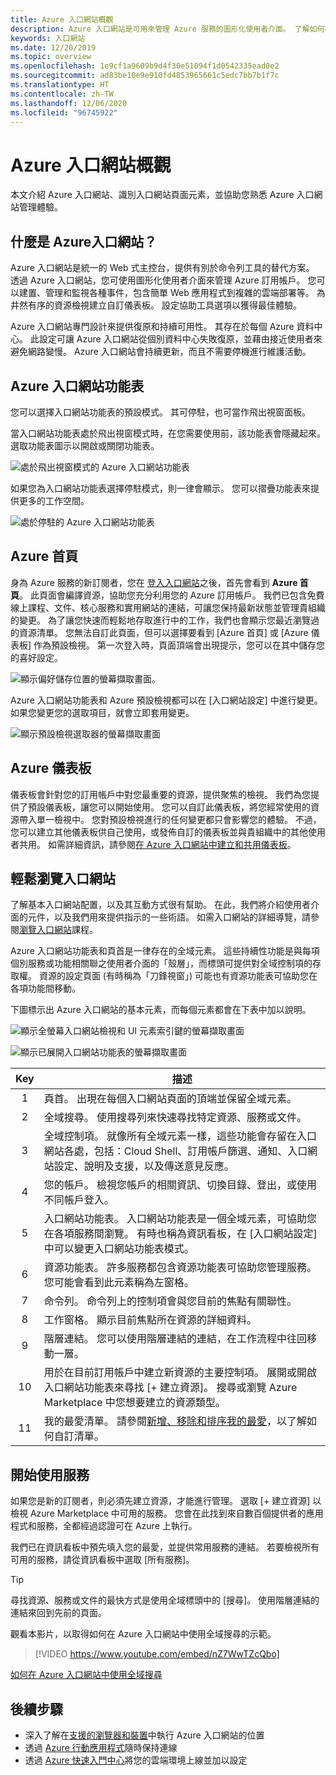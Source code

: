 ```yaml
---
title: Azure 入口網站概觀
description: Azure 入口網站是可用來管理 Azure 服務的圖形化使用者介面。 了解如何在 Azure 入口網站中瀏覽及尋找資源。
keywords: 入口網站
ms.date: 12/20/2019
ms.topic: overview
ms.openlocfilehash: 1e9cf1a9609b9d4f30e51094f1d0542335ead0e2
ms.sourcegitcommit: ad83be10e9e910fd4853965661c5edc7bb7b1f7c
ms.translationtype: HT
ms.contentlocale: zh-TW
ms.lasthandoff: 12/06/2020
ms.locfileid: "96745922"
---
```

# <a name="azure-portal-overview"></a>Azure 入口網站概觀

本文介紹 Azure 入口網站、識別入口網站頁面元素，並協助您熟悉 Azure 入口網站管理體驗。

## <a name="what-is-the-azure-portal"></a>什麼是 Azure入口網站？

Azure 入口網站是統一的 Web 式主控台，提供有別於命令列工具的替代方案。 透過 Azure 入口網站，您可使用圖形化使用者介面來管理 Azure 訂用帳戶。 您可以建置、管理和監視各種事件，包含簡單 Web 應用程式到複雜的雲端部署等。 為井然有序的資源檢視建立自訂儀表板。 設定協助工具選項以獲得最佳體驗。

Azure 入口網站專門設計來提供復原和持續可用性。 其存在於每個 Azure 資料中心。 此設定可讓 Azure 入口網站從個別資料中心失敗復原，並藉由接近使用者來避免網路變慢。 Azure 入口網站會持續更新，而且不需要停機進行維護活動。

## <a name="azure-portal-menu"></a>Azure 入口網站功能表

您可以選擇入口網站功能表的預設模式。 其可停駐，也可當作飛出視窗面板。

當入口網站功能表處於飛出視窗模式時，在您需要使用前，該功能表會隱藏起來。 選取功能表圖示以開啟或關閉功能表。

![處於飛出視窗模式的 Azure 入口網站功能表](./media/azure-portal-overview/azure-portal-overview-portal-menu-flyout.png)

如果您為入口網站功能表選擇停駐模式，則一律會顯示。 您可以摺疊功能表來提供更多的工作空間。

![處於停駐的 Azure 入口網站功能表](./media/azure-portal-overview/azure-portal-overview-portal-menu-expandcollapse.png)

## <a name="azure-home"></a>Azure 首頁

身為 Azure 服務的新訂閱者，您在 [登入入口網站](https://portal.azure.com)之後，首先會看到 **Azure 首頁**。 此頁面會編譯資源，協助您充分利用您的 Azure 訂用帳戶。 我們已包含免費線上課程、文件、核心服務和實用網站的連結，可讓您保持最新狀態並管理貴組織的變更。 為了讓您快速而輕鬆地存取進行中的工作，我們也會顯示您最近瀏覽過的資源清單。 您無法自訂此頁面，但可以選擇要看到 [Azure 首頁] 或 [Azure 儀表板] 作為預設檢視。 第一次登入時，頁面頂端會出現提示，您可以在其中儲存您的喜好設定。

![顯示偏好儲存位置的螢幕擷取畫面。](./media/azure-portal-overview/azure-portal-default-view.png)

Azure 入口網站功能表和 Azure 預設檢視都可以在 [入口網站設定] 中進行變更。 如果您變更您的選取項目，就會立即套用變更。

![顯示預設檢視選取器的螢幕擷取畫面](./media/azure-portal-overview/azure-portal-overview-portal-settings-menu-home.png)

## <a name="azure-dashboard"></a>Azure 儀表板

儀表板會針對您的訂用帳戶中對您最重要的資源，提供聚焦的檢視。 我們為您提供了預設儀表板，讓您可以開始使用。 您可以自訂此儀表板，將您經常使用的資源帶入單一檢視中。 您對預設檢視進行的任何變更都只會影響您的體驗。 不過，您可以建立其他儀表板供自己使用，或發佈自訂的儀表板並與貴組織中的其他使用者共用。 如需詳細資訊，請參閱[在 Azure 入口網站中建立和共用儀表板](../azure-portal/azure-portal-dashboards.md)。

## <a name="getting-around-the-portal"></a>輕鬆瀏覽入口網站

了解基本入口網站配置，以及其互動方式很有幫助。 在此，我們將介紹使用者介面的元件，以及我們用來提供指示的一些術語。 如需入口網站的詳細導覽，請參閱[瀏覽入口網站](/learn/modules/tour-azure-portal/3-navigate-the-portal)課程。

Azure 入口網站功能表和頁首是一律存在的全域元素。 這些持續性功能是與每項個別服務或功能相關聯之使用者介面的「殼層」，而標頭可提供對全域控制項的存取權。 資源的設定頁面 (有時稱為「刀鋒視窗」) 可能也有資源功能表可協助您在各項功能間移動。

下圖標示出 Azure 入口網站的基本元素，而每個元素都會在下表中加以說明。

![顯示全螢幕入口網站檢視和 UI 元素索引鍵的螢幕擷取畫面](./media/azure-portal-overview/azure-portal-overview-portal-callouts.png)

![顯示已展開入口網站功能表的螢幕擷取畫面](./media/azure-portal-overview/azure-portal-overview-portal-menu-callouts.png)

|Key|描述
|:---:|---|
|1|頁首。 出現在每個入口網站頁面的頂端並保留全域元素。|
|2| 全域搜尋。 使用搜尋列來快速尋找特定資源、服務或文件。|
|3|全域控制項。 就像所有全域元素一樣，這些功能會存留在入口網站各處，包括：Cloud Shell、訂用帳戶篩選、通知、入口網站設定、說明及支援，以及傳送意見反應。|
|4|您的帳戶。 檢視您帳戶的相關資訊、切換目錄、登出，或使用不同帳戶登入。|
|5|入口網站功能表。 入口網站功能表是一個全域元素，可協助您在各項服務間瀏覽。 有時也稱為資訊看板，在 [入口網站設定] 中可以變更入口網站功能表模式。|
|6|資源功能表。 許多服務都包含資源功能表可協助您管理服務。 您可能會看到此元素稱為左窗格。|
|7|命令列。 命令列上的控制項會與您目前的焦點有關聯性。|
|8|工作窗格。  顯示目前焦點所在資源的詳細資料。|
|9|階層連結。 您可以使用階層連結的連結，在工作流程中往回移動一層。|
|10|用於在目前訂用帳戶中建立新資源的主要控制項。 展開或開啟入口網站功能表來尋找 [+ 建立資源]。 搜尋或瀏覽 Azure Marketplace 中您想要建立的資源類型。|
|11|我的最愛清單。 請參閱[新增、移除和排序我的最愛](../azure-portal/azure-portal-add-remove-sort-favorites.md)，以了解如何自訂清單。|

## <a name="get-started-with-services"></a>開始使用服務

如果您是新的訂閱者，則必須先建立資源，才能進行管理。 選取 [+ 建立資源] 以檢視 Azure Marketplace 中可用的服務。 您會在此找到來自數百個提供者的應用程式和服務，全都經過認證可在 Azure 上執行。

我們已在資訊看板中預先填入您的最愛，並提供常用服務的連結。  若要檢視所有可用的服務，請從資訊看板中選取 [所有服務]。

> [!TIP]
> 尋找資源、服務或文件的最快方式是使用全域標頭中的 [搜尋]。 使用階層連結的連結來回到先前的頁面。
>
觀看本影片，以取得如何在 Azure 入口網站中使用全域搜尋的示範。


> [!VIDEO https://www.youtube.com/embed/nZ7WwTZcQbo]

[如何在 Azure 入口網站中使用全域搜尋](https://www.youtube.com/watch?v=nZ7WwTZcQbo)

## <a name="next-steps"></a>後續步驟

* 深入了解在[支援的瀏覽器和裝置](../azure-portal/azure-portal-supported-browsers-devices.md)中執行 Azure 入口網站的位置
* 透過 [Azure 行動應用程式](https://azure.microsoft.com/features/azure-portal/mobile-app/)隨時保持連線
* 透過 [Azure 快速入門中心](../azure-portal/azure-portal-quickstart-center.md)將您的雲端環境上線並加以設定